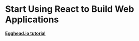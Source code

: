 # Start Using React to Build Web Applications
**[Egghead.io tutorial](https://egghead.io/courses/react-fundamentals)**
